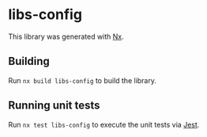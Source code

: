 # libs-config

This library was generated with [Nx](https://nx.dev).

## Building

Run `nx build libs-config` to build the library.

## Running unit tests

Run `nx test libs-config` to execute the unit tests via [Jest](https://jestjs.io).
